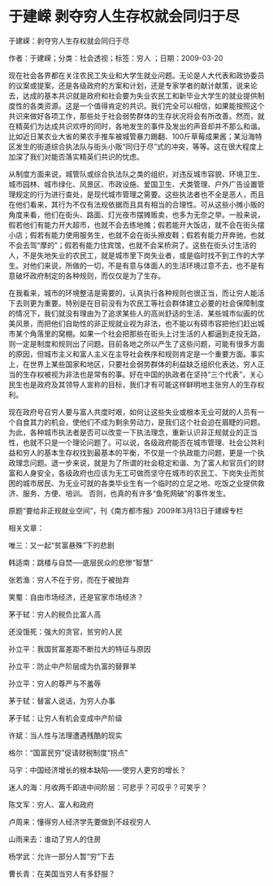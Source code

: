 # 于建嵘  剥夺穷人生存权就会同归于尽  
  
于建嵘：剥夺穷人生存权就会同归于尽  
作者：于建嵘；分类：社会透视；标签：穷人 ；日期：2009-03-20  
现在社会各界都在关注农民工失业和大学生就业问题。无论是人大代表和政协委员的议案或提案，还是各级政府的方案和计划，还是专家学者的献计献策，说来论去，达成的基本共识就是政府和社会要为失业农民工和新毕业大学生的就业提供制度性的各类资源。这是一个值得肯定的共识。我们完全可以相信，如果能按照这个共识来做好各项工作，那些处于社会弱势群体的生存状况将会有所改善。然而，就在精英们为达成共识欢呼的同时，各地发生的事件及发出的声音却并不那么和谐。比如近日某农业大省的果农手推车被城管暴力踢翻、100斤草莓成果酱；某沿海特区发生的街道综合执法队与街头小贩“同归于尽”式的冲突，等等。这在很大程度上加深了我们对能否落实精英们共识的忧虑。  
从制度方面来说，城管队或综合执法队之类的组织，对违反城市容貌、环境卫生、城市园林、城市绿化、风景区、市政设施、爱国卫生、犬类管理、户外广告设置管理规定的行为进行查处，是现代城市管理之需要。这些执法者也不全是恶人，而且在他们看来，其行为不仅有法规依据而且具有相当的合理性。可从这些小摊小贩的角度来看，他们在街头、路面、灯光夜市摆摊贩卖，也多为无奈之举。一般来说，假若他们有能力开大超市，也就不会去练地摊；假若能开大饭店，就不会在街头摆小店；假若有能力使用服务生，也就不会在街头擦皮鞋；假若有能力开奔驰，也就不会去驾“摩的”；假若有能力住宾馆，也就不会呆桥洞了。这些在街头讨生活的人，不是失地失业的农民工，就是城市里下岗失业者，或是临时找不到工作的大学生。对他们来说，所做的一切，不是有意与体面人的生活环境过意不去，也不是有意破坏政府制定的各种规则，而仅仅是为了生存。  
在我看来，城市的环境整洁是需要的，认真执行各种规则也很正当，而让穷人能活下去则更为重要。特别是在目前没有为农民工等社会群体建立必要的社会保障制度的情况下，我们就没有理由为了追求某些人的高尚舒适的生活、某些城市似画的优美风景，而把他们自助性的非正规就业视为非法，也不能以有碍市容把他们赶出城市某个角落里的窝棚。如果一个社会把那些在街头上讨生活的人都逼到走投无路，则一定是制度和规则出了问题。目前各地之所以产生了这些问题，可能有很多方面的原因，但城市主义和富人主义在主导社会秩序和规则肯定是一个重要方面。事实上，在世界上某些国家和地区，只要社会弱势群体的利益缺乏组织化表达，穷人正当的生存权被视为非法也是常有的事。好在中国的执政者在坚持“三个代表”，关心民生也是政府及其领导人宣称的目标，我们才有可能这样鲜明地主张穷人的生存权利。  
现在政府号召穷人要与富人共度时艰，如何让这些失业或根本无业可就的人员有一个自食其力的机会，使他们不成为剩余劳动力，是我们这个社会迫在眉睫的问题。为此，各种城市执法者是否可以改变一下执法理念，重新认识非正规就业的正当性，也就不只是一个理论问题了。可以说，各级政府能否在城市管理、社会公共利益和穷人的基本生存权找到最基本的平衡，不仅是一个执政能力问题，更是一个执政理念问题。退一步来说，就是为了所谓的社会稳定和谐、为了富人和官员们的财富和人身安全，各级政府也应该为无工可做而坚守在城市的农民工、下岗失业而贫困的城市居民、为无业可就的各类毕业生有一个临时的立足之地、吃饭之业提供救济、服务、方便、培训。 否则，也真的有许多“鱼死网破”的事件发生。  
原题“要给非正规就业空间”，刊《南方都市报》2009年3月13日于建嵘专栏  
  
相关文章：  
唯三：又一起“贫富悬殊”下的悲剧  
韩适南：跳楼与自焚──底层民众的悲惨“智慧”  
张若渔：穷人不在于穷，而在于被抛弃  
笑蜀：自由市场经济，还是官家市场经济？  
茅于轼：穷人的税负比富人高  
还没饿死：强大的贪官，贫穷的人民  
孙立平：我国贫富差距不断拉大的特征与原因  
孙立平：防止中产阶层成为仇富的替罪羊  
孙立平：穷人的尊严与不羞辱  
茅于轼：替富人说话，为穷人办事  
茅于轼：让穷人有机会变成中产阶级  
许斌：当人性与法理遭遇残酷的现实  
格尔：“国富民穷”促请财税制度“拐点”  
马宇：中国经济增长的根本缺陷——使穷人更穷的增长？  
迷人的海：月收两千即进中间阶层：可悲乎？可叹乎？可笑乎？  
陈文军：穷人、富人和政府  
卢周来：懂得穷人经济学先要做到不歧视穷人  
山雨来去：谁动了穷人的住房  
杨学武：允许一部分人暂“穷”下去  
曹长青：在美国当穷人有多舒服？